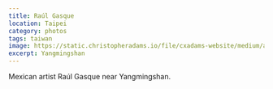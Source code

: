 ```yaml
---
title: Raúl Gasque
location: Taipei
category: photos
tags: taiwan
image: https://static.christopheradams.io/file/cxadams-website/medium/albums/2019/20190519-20190520_Taipei_Raul/20190519-20190520_Taipei_Raul_4261_07-0.jpg
excerpt: Yangmingshan
---
```


Mexican artist Raúl Gasque near Yangmingshan.
